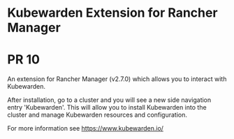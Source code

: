 # Kubewarden Extension for Rancher Manager
# PR 10

An extension for Rancher Manager (v2.7.0) which allows you to interact with Kubewarden.

After installation, go to a cluster and you will see a new side navigation entry 'Kubewarden'. This will allow you to install Kubewarden into the cluster and manage Kubewarden resources and configuration.

For more information see https://www.kubewarden.io/
